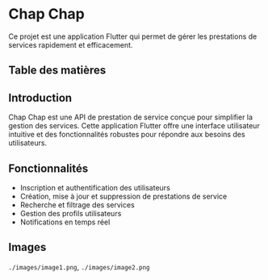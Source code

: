 # Chap Chap

Ce projet est une application Flutter qui permet de gérer les prestations de services rapidement et efficacement.

## Table des matières

## Introduction

Chap Chap est une API de prestation de service conçue pour simplifier la gestion des services. Cette application Flutter offre une interface utilisateur intuitive et des fonctionnalités robustes pour répondre aux besoins des utilisateurs.

## Fonctionnalités

- Inscription et authentification des utilisateurs
- Création, mise à jour et suppression de prestations de service
- Recherche et filtrage des services
- Gestion des profils utilisateurs
- Notifications en temps réel

## Images

`./images/image1.png`, `./images/image2.png`
